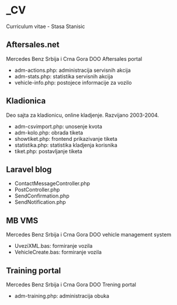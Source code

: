 # _CV

Curriculum vitae - Stasa Stanisic

## Aftersales.net

Mercedes Benz Srbija i Crna Gora DOO Aftersales portal

- adm-actions.php: administracija servisnih akcija
- adm-stats.php: statistika servisnih akcija
- vehicle-info.php: postojece informacije za vozilo

## Kladionica

Deo sajta za kladionicu, online kladjenje.
Razvijano 2003-2004.

- adm-csvimport.php: unosenje kvota
- adm-kolo.php: obrada tiketa
- showtiket.php: frontend prikazivanje tiketa
- statistika.php: statistika kladjenja korisnika
- tiket.php: postavljanje tiketa

## Laravel blog

- ContactMessageController.php
- PostController.php
- SendConfirmation.php
- SendNotification.php

## MB VMS

Mercedes Benz Srbija i Crna Gora DOO vehicle management system

- UveziXML.bas: formiranje vozila
- VehicleCreate.bas: formiranje vozila

## Training portal

Mercedes Benz Srbija i Crna Gora DOO Trening portal

- adm-training.php: administracija obuka